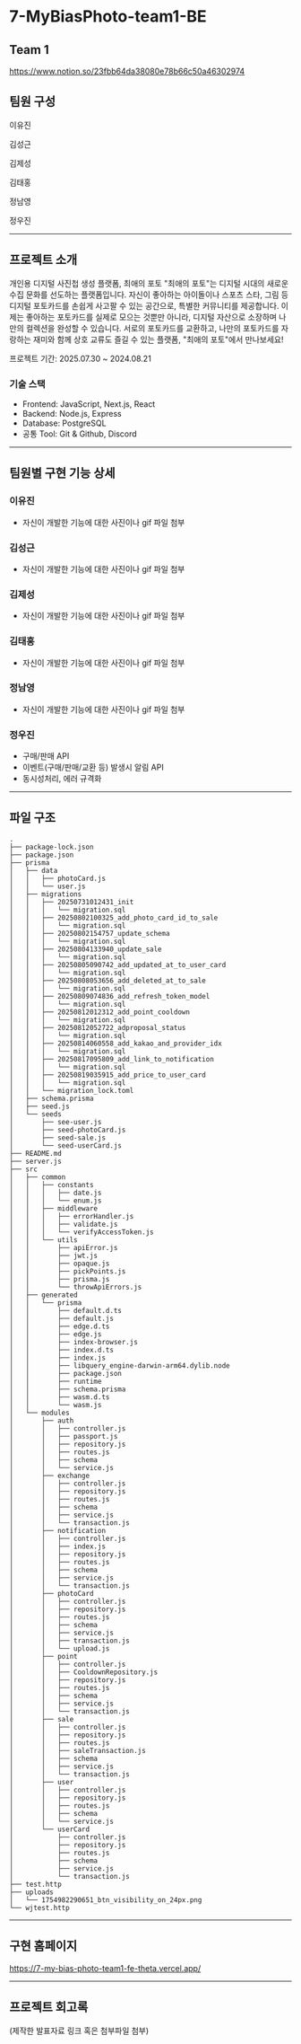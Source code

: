 # 7-MyBiasPhoto-team1-BE

## Team 1

https://www.notion.so/23fbb64da38080e78b66c50a46302974

## 팀원 구성

이유진

김성근

김제성

김태홍

정남영

정우진

---

## 프로젝트 소개

개인용 디지털 사진첩 생성 플랫폼, 최애의 포토
"최애의 포토"는 디지털 시대의 새로운 수집 문화를 선도하는 플랫폼입니다. 자신이 좋아하는 아이돌이나 스포츠 스타, 그림 등 디지털 포토카드를 손쉽게 사고팔 수 있는 공간으로,
특별한 커뮤니티를 제공합니다. 이제는 좋아하는 포토카드를 실제로 모으는 것뿐만 아니라, 디지털 자산으로 소장하며 나만의 컬렉션을 완성할 수 있습니다. 서로의 포토카드를 교환하고,
나만의 포토카드를 자랑하는 재미와 함께 상호 교류도 즐길 수 있는 플랫폼, "최애의 포토"에서 만나보세요!

프로젝트 기간: 2025.07.30 ~ 2024.08.21

### 기술 스택
- Frontend: JavaScript, Next.js, React
- Backend: Node.js, Express
- Database: PostgreSQL
- 공통 Tool: Git & Github, Discord

---

## 팀원별 구현 기능 상세

### 이유진

- 자신이 개발한 기능에 대한 사진이나 gif 파일 첨부

### 김성근

- 자신이 개발한 기능에 대한 사진이나 gif 파일 첨부

### 김제성

- 자신이 개발한 기능에 대한 사진이나 gif 파일 첨부

### 김태홍

- 자신이 개발한 기능에 대한 사진이나 gif 파일 첨부

### 정남영

- 자신이 개발한 기능에 대한 사진이나 gif 파일 첨부

### 정우진

- 구매/판매 API
- 이벤트(구매/판매/교환 등) 발생시 알림 API
- 동시성처리, 에러 규격화

---

## 파일 구조
```
.
├── package-lock.json
├── package.json
├── prisma
│   ├── data
│   │   ├── photoCard.js
│   │   └── user.js
│   ├── migrations
│   │   ├── 20250731012431_init
│   │   │   └── migration.sql
│   │   ├── 20250802100325_add_photo_card_id_to_sale
│   │   │   └── migration.sql
│   │   ├── 20250802154757_update_schema
│   │   │   └── migration.sql
│   │   ├── 20250804133940_update_sale
│   │   │   └── migration.sql
│   │   ├── 20250805090742_add_updated_at_to_user_card
│   │   │   └── migration.sql
│   │   ├── 20250808053656_add_deleted_at_to_sale
│   │   │   └── migration.sql
│   │   ├── 20250809074836_add_refresh_token_model
│   │   │   └── migration.sql
│   │   ├── 20250812012312_add_point_cooldown
│   │   │   └── migration.sql
│   │   ├── 20250812052722_adproposal_status
│   │   │   └── migration.sql
│   │   ├── 20250814060558_add_kakao_and_provider_idx
│   │   │   └── migration.sql
│   │   ├── 20250817095809_add_link_to_notification
│   │   │   └── migration.sql
│   │   ├── 20250819035915_add_price_to_user_card
│   │   │   └── migration.sql
│   │   └── migration_lock.toml
│   ├── schema.prisma
│   ├── seed.js
│   └── seeds
│       ├── see-user.js
│       ├── seed-photoCard.js
│       ├── seed-sale.js
│       └── seed-userCard.js
├── README.md
├── server.js
├── src
│   ├── common
│   │   ├── constants
│   │   │   ├── date.js
│   │   │   └── enum.js
│   │   ├── middleware
│   │   │   ├── errorHandler.js
│   │   │   ├── validate.js
│   │   │   └── verifyAccessToken.js
│   │   └── utils
│   │       ├── apiError.js
│   │       ├── jwt.js
│   │       ├── opaque.js
│   │       ├── pickPoints.js
│   │       ├── prisma.js
│   │       └── throwApiErrors.js
│   ├── generated
│   │   └── prisma
│   │       ├── default.d.ts
│   │       ├── default.js
│   │       ├── edge.d.ts
│   │       ├── edge.js
│   │       ├── index-browser.js
│   │       ├── index.d.ts
│   │       ├── index.js
│   │       ├── libquery_engine-darwin-arm64.dylib.node
│   │       ├── package.json
│   │       ├── runtime
│   │       ├── schema.prisma
│   │       ├── wasm.d.ts
│   │       └── wasm.js
│   └── modules
│       ├── auth
│       │   ├── controller.js
│       │   ├── passport.js
│       │   ├── repository.js
│       │   ├── routes.js
│       │   ├── schema
│       │   └── service.js
│       ├── exchange
│       │   ├── controller.js
│       │   ├── repository.js
│       │   ├── routes.js
│       │   ├── schema
│       │   ├── service.js
│       │   └── transaction.js
│       ├── notification
│       │   ├── controller.js
│       │   ├── index.js
│       │   ├── repository.js
│       │   ├── routes.js
│       │   ├── schema
│       │   ├── service.js
│       │   └── transaction.js
│       ├── photoCard
│       │   ├── controller.js
│       │   ├── repository.js
│       │   ├── routes.js
│       │   ├── schema
│       │   ├── service.js
│       │   ├── transaction.js
│       │   └── upload.js
│       ├── point
│       │   ├── controller.js
│       │   ├── CooldownRepository.js
│       │   ├── repository.js
│       │   ├── routes.js
│       │   ├── schema
│       │   ├── service.js
│       │   └── transaction.js
│       ├── sale
│       │   ├── controller.js
│       │   ├── repository.js
│       │   ├── routes.js
│       │   ├── saleTransaction.js
│       │   ├── schema
│       │   ├── service.js
│       │   └── transaction.js
│       ├── user
│       │   ├── controller.js
│       │   ├── repository.js
│       │   ├── routes.js
│       │   ├── schema
│       │   └── service.js
│       └── userCard
│           ├── controller.js
│           ├── repository.js
│           ├── routes.js
│           ├── schema
│           ├── service.js
│           └── transaction.js
├── test.http
├── uploads
│   └── 1754982290651_btn_visibility_on_24px.png
└── wjtest.http
```
---

## 구현 홈페이지

https://7-my-bias-photo-team1-fe-theta.vercel.app/

---

## 프로젝트 회고록

(제작한 발표자료 링크 혹은 첨부파일 첨부)
